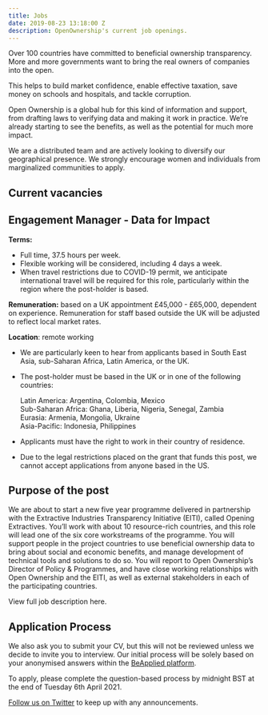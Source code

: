 ```yaml
---
title: Jobs
date: 2019-08-23 13:18:00 Z
description: OpenOwnership's current job openings.
---
```


Over 100 countries have committed to beneficial ownership transparency. More and more governments want to bring the real owners of companies into the open.

This helps to build market confidence, enable effective taxation, save money on schools and hospitals, and tackle corruption.

Open Ownership is a global hub for this kind of information and support, from drafting laws to verifying data and making it work in practice. We’re already starting to see the benefits, as well as the potential for much more impact.

We are a distributed team and are actively looking to diversify our geographical presence. We strongly encourage women and individuals from marginalized communities to apply.

## Current vacancies

## Engagement Manager - Data for Impact

**Terms:** 



*   Full time, 37.5 hours per week.
*   Flexible working will be considered, including 4 days a week.
*   When travel restrictions due to COVID-19 permit, we anticipate international travel will be required for this role, particularly within the region where the post-holder is based.

**Remuneration:** based on a UK appointment £45,000 - £65,000, dependent on experience. Remuneration for staff based outside the UK will be adjusted to reflect local market rates.

**Location**: remote working 

*   We are particularly keen to hear from applicants based in South East Asia, sub-Saharan Africa, Latin America, or the UK.
*   The post-holder must be based in the UK or in one of the following countries:

    Latin America: Argentina, Colombia, Mexico \
Sub-Saharan Africa: Ghana, Liberia, Nigeria, Senegal, Zambia \
Eurasia: Armenia, Mongolia, Ukraine \
Asia-Pacific: Indonesia, Philippines

*   Applicants must have the right to work in their country of residence.
*   Due to the legal restrictions placed on the grant that funds this post, we cannot accept applications from anyone based in the US.

## Purpose of the post

We are about to start a new five year programme delivered in partnership with the Extractive Industries Transparency Initiative (EITI), called Opening Extractives.  You’ll work with about 10 resource-rich countries, and this role will lead one of the six core workstreams of the programme. You will support people in the project countries to use beneficial ownership data to bring about social and economic benefits, and manage development of technical tools and solutions to do so. You will report to Open Ownership’s Director of Policy & Programmes, and have close working relationships with Open Ownership and the EITI, as well as external stakeholders in each of the participating countries.

View full job description here. 

## Application Process

We also ask you to submit your CV, but this will not be reviewed unless we decide to invite you to interview. Our initial process will be solely based on your anonymised answers within the [BeApplied platform](https://app.beapplied.com/apply/o4diobmlbd).

To apply, please complete the question-based process by midnight BST at the end of Tuesday 6th April 2021.

[Follow us on Twitter](https://twitter.com/openownership) to keep up with any announcements.